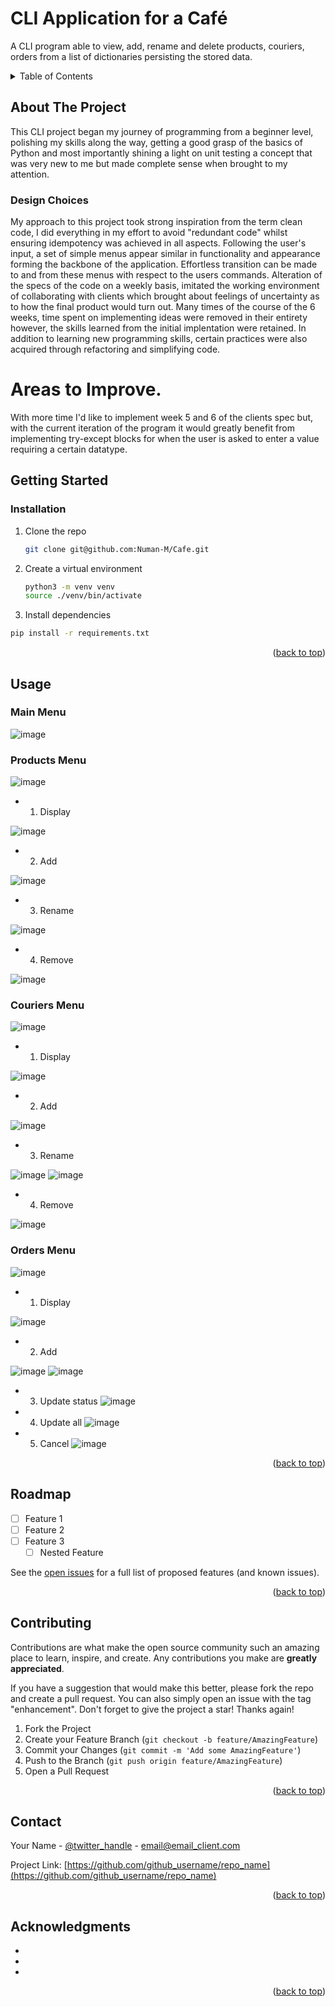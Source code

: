 # CLI Application for a Café
A CLI program able to view, add, rename and delete products, couriers, orders from a list of dictionaries persisting the stored data. 

<!-- TABLE OF CONTENTS -->
<details>
  <summary>Table of Contents</summary>
  <ol>
    <li>
      <a href="#about-the-project">About The Project</a>
      <ul>
        <li><a href="#Design Choices">Design Choices</a></li>
      </ul>
    </li>
    <li>
      <a href="#getting-started">Getting Started</a>
      <ul>
        <li><a href="#installation">Installation</a></li>
      </ul>
    </li>
    <li><a href="#usage">Usage</a></li>
    <li><a href="#roadmap">Roadmap</a></li>
    <li><a href="#contributing">Contributing</a></li>
    <li><a href="#license">License</a></li>
    <li><a href="#contact">Contact</a></li>
    <li><a href="#acknowledgments">Acknowledgments</a></li>
  </ol>
</details>

<!-- ABOUT THE PROJECT -->
## About The Project
This CLI project began my journey of programming from a beginner level, polishing my skills along the way, getting a good grasp of the basics of Python and most importantly shining a light on unit testing a concept that was very new to me but made complete sense when brought to my attention. 

### Design Choices
My approach to this project took strong inspiration from the term clean code, I did everything in my effort to avoid "redundant code" whilst ensuring idempotency was achieved in all aspects. Following the user's input, a set of simple menus appear similar in functionality and appearance forming the backbone of the application. Effortless transition can be made to and from these menus with respect to the users commands. Alteration of the specs of the code on a weekly basis, imitated the working environment of collaborating with clients which brought about feelings of uncertainty as to how the final product would turn out. Many times of the course of the 6 weeks, time spent on implementing ideas were removed in their entirety however, the skills learned from the initial implentation were retained. In addition to learning new programming skills, certain practices were also acquired through refactoring and simplifying code.

# Areas to Improve.
With more time I'd like to implement week 5 and 6 of the clients spec but, with the current iteration of the program it would greatly benefit from implementing try-except blocks for when the user is asked to enter a value requiring a certain datatype.


<!-- GETTING STARTED -->
## Getting Started

 ### Installation

1. Clone the repo
   ```sh
   git clone git@github.com:Numan-M/Cafe.git
   ```
2. Create a virtual environment
   ```sh
   python3 -m venv venv
   source ./venv/bin/activate
   ```
3. Install dependencies
  ```sh
  pip install -r requirements.txt
  ```

<p align="right">(<a href="#readme-top">back to top</a>)</p>


<!-- USAGE EXAMPLES -->
## Usage
### Main Menu
![image](https://user-images.githubusercontent.com/115251414/203418269-601dfef1-4be0-4fd1-9f13-021d1a7ad781.png)

### Products Menu
![image](https://user-images.githubusercontent.com/115251414/203418410-616d444c-f58c-4405-aa9b-1c600fe24149.png)

* 1. Display

![image](https://user-images.githubusercontent.com/115251414/203418465-5c8b4c04-32f9-45d4-821c-f367f54670ea.png)

* 2. Add

![image](https://user-images.githubusercontent.com/115251414/203420935-ac52e54a-4439-4670-97f4-861ff49c702c.png)

* 3. Rename

![image](https://user-images.githubusercontent.com/115251414/203421085-40872e1c-721a-4510-bd81-3c342d3e0275.png)

* 4. Remove

![image](https://user-images.githubusercontent.com/115251414/203421143-7c005856-c40e-4ff3-b3a7-390dc7eec6cf.png)

### Couriers Menu

![image](https://user-images.githubusercontent.com/115251414/203421616-2f5214f4-9210-4f5d-94eb-9ae7d77b9609.png)

* 1. Display

![image](https://user-images.githubusercontent.com/115251414/203421662-892b263f-04ea-4af8-ab03-04dfeca51396.png)

* 2. Add

![image](https://user-images.githubusercontent.com/115251414/203421852-fd4ad7a0-f466-4587-81be-ec83d41e3b5c.png)

* 3. Rename

![image](https://user-images.githubusercontent.com/115251414/203421960-3494243e-1a85-4ada-9889-db65aca810d4.png)
![image](https://user-images.githubusercontent.com/115251414/203421984-527c9d9e-f5cf-4318-96bc-78a87b04b22f.png)

* 4. Remove

![image](https://user-images.githubusercontent.com/115251414/203422028-e304291a-ed47-4c97-a9ad-f81c8124474f.png)

### Orders Menu

![image](https://user-images.githubusercontent.com/115251414/203422083-23afa487-ab64-42a5-92bf-2e40613f58f2.png)

* 1. Display

![image](https://user-images.githubusercontent.com/115251414/203422226-d1e933bc-8d5c-41df-995e-1b8e382c377c.png)

* 2. Add

![image](https://user-images.githubusercontent.com/115251414/203422779-9cc04f1b-4fb4-4bcf-8e8b-e39b6657d290.png)
![image](https://user-images.githubusercontent.com/115251414/203422880-d0039dad-544a-42da-80ca-1aeb73453715.png)

* 3. Update status
![image](https://user-images.githubusercontent.com/115251414/203423253-ca5e7e4d-3e1e-4ff6-8d57-fc4032c55872.png)

* 4. Update all
![image](https://user-images.githubusercontent.com/115251414/203424212-5fa5958b-eb0d-4f03-9a32-481b285c2c68.png)

* 5. Cancel 
![image](https://user-images.githubusercontent.com/115251414/203424291-47bc22ed-b1ac-499b-8df5-8aa5b264c420.png)


<p align="right">(<a href="#readme-top">back to top</a>)</p>


<!-- ROADMAP -->
## Roadmap

- [ ] Feature 1
- [ ] Feature 2
- [ ] Feature 3
    - [ ] Nested Feature

See the [open issues](https://github.com/github_username/repo_name/issues) for a full list of proposed features (and known issues).

<p align="right">(<a href="#readme-top">back to top</a>)</p>

<!-- CONTRIBUTING -->
## Contributing

Contributions are what make the open source community such an amazing place to learn, inspire, and create. Any contributions you make are **greatly appreciated**.

If you have a suggestion that would make this better, please fork the repo and create a pull request. You can also simply open an issue with the tag "enhancement".
Don't forget to give the project a star! Thanks again!

1. Fork the Project
2. Create your Feature Branch (`git checkout -b feature/AmazingFeature`)
3. Commit your Changes (`git commit -m 'Add some AmazingFeature'`)
4. Push to the Branch (`git push origin feature/AmazingFeature`)
5. Open a Pull Request

<p align="right">(<a href="#readme-top">back to top</a>)</p>


<!-- CONTACT -->
## Contact

Your Name - [@twitter_handle](https://twitter.com/twitter_handle) - email@email_client.com

Project Link: [https://github.com/github_username/repo_name](https://github.com/github_username/repo_name)

<p align="right">(<a href="#readme-top">back to top</a>)</p>

<!-- ACKNOWLEDGMENTS -->
## Acknowledgments

* []()
* []()
* []()

<p align="right">(<a href="#readme-top">back to top</a>)</p>

